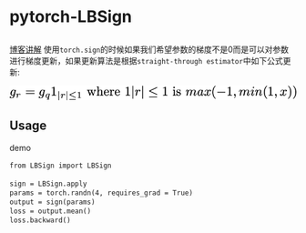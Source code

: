 # pytorch-LBSign

##
[博客讲解](https://gaoliming123.github.io/2019/11/13/ste/)
使用``torch.sign``的时候如果我们希望参数的梯度不是0而是可以对参数进行梯度更新，如果更新算法是根据``straight-through estimator``中如下公式更新:

![](./images/0.png)
## Usage

demo

```
from LBSign import LBSign

sign = LBSign.apply
params = torch.randn(4, requires_grad = True)
output = sign(params)
loss = output.mean()
loss.backward()
```
